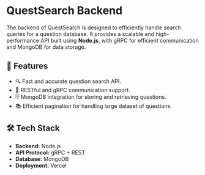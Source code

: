 # QuestSearch Backend

The backend of QuestSearch is designed to efficiently handle search queries for a question database. It provides a scalable and high-performance API built using **Node.js**, with gRPC for efficient communication and MongoDB for data storage.

## 🚀 Features

- 🔍 Fast and accurate question search API.
- 📄 RESTful and gRPC communication support.
- 🗄️ MongoDB integration for storing and retrieving questions.
- 📚 Efficient pagination for handling large dataset of questions.

## 🛠️ Tech Stack

- **Backend:** Node.js
- **API Protocol:** gRPC + REST  
- **Database:** MongoDB  
- **Deployment:** Vercel
